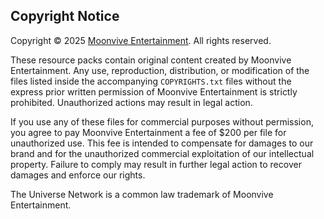 ## Copyright Notice

Copyright © 2025 [Moonvive Entertainment](https://moonvive.com/). All rights reserved.

These resource packs contain original content created by Moonvive Entertainment. Any use, reproduction, distribution, or modification of the files listed inside the accompanying `COPYRIGHTS.txt` files without the express prior written permission of Moonvive Entertainment is strictly prohibited. Unauthorized actions may result in legal action.

If you use any of these files for commercial purposes without permission, you agree to pay Moonvive Entertainment a fee of $200 per file for unauthorized use. This fee is intended to compensate for damages to our brand and for the unauthorized commercial exploitation of our intellectual property. Failure to comply may result in further legal action to recover damages and enforce our rights.

The Universe Network is a common law trademark of Moonvive Entertainment.
